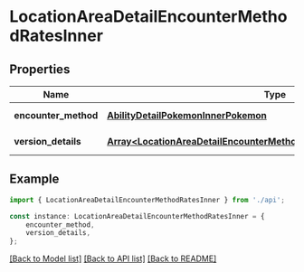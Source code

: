 # LocationAreaDetailEncounterMethodRatesInner


## Properties

Name | Type | Description | Notes
------------ | ------------- | ------------- | -------------
**encounter_method** | [**AbilityDetailPokemonInnerPokemon**](AbilityDetailPokemonInnerPokemon.md) |  | [default to undefined]
**version_details** | [**Array&lt;LocationAreaDetailEncounterMethodRatesInnerVersionDetailsInner&gt;**](LocationAreaDetailEncounterMethodRatesInnerVersionDetailsInner.md) |  | [default to undefined]

## Example

```typescript
import { LocationAreaDetailEncounterMethodRatesInner } from './api';

const instance: LocationAreaDetailEncounterMethodRatesInner = {
    encounter_method,
    version_details,
};
```

[[Back to Model list]](../README.md#documentation-for-models) [[Back to API list]](../README.md#documentation-for-api-endpoints) [[Back to README]](../README.md)
